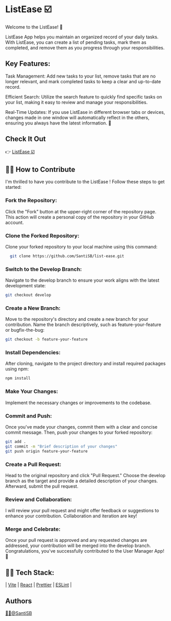 # ListEase ☑️ 

Welcome to the ListEase! 👋

ListEase App helps you maintain an organized record of your daily tasks. With ListEase, you can create a list of pending tasks, mark them as completed, and remove them as you progress through your responsibilities.

## Key Features:

Task Management: Add new tasks to your list, remove tasks that are no longer relevant, and mark completed tasks to keep a clear and up-to-date record.

Efficient Search: Utilize the search feature to quickly find specific tasks on your list, making it easy to review and manage your responsibilities.

Real-Time Updates: If you use ListEase in different browser tabs or devices, changes made in one window will automatically reflect in the others, ensuring you always have the latest information. 🚀

## Check It Out
👉 [ListEase ☑️](https://santisb.github.io/list-ease/) 

## 👨‍💻 How to Contribute
I'm thrilled to have you contribute to the ListEase !
Follow these steps to get started:

### Fork the Repository: 
Click the "Fork" button at the upper-right corner of the repository page. This action will create a personal copy of the repository in your GitHub account.

### Clone the Forked Repository: 
Clone your forked repository to your local machine using this command:

```bash
  git clone https://github.com/SantiSB/list-ease.git
```

### Switch to the Develop Branch: 
Navigate to the develop branch to ensure your work aligns with the latest development state:

```bash
git checkout develop
```

### Create a New Branch: 
Move to the repository's directory and create a new branch for your contribution. Name the branch descriptively, such as feature-your-feature or bugfix-the-bug:

```bash
git checkout -b feature-your-feature
```

### Install Dependencies: 
After cloning, navigate to the project directory and install required packages using npm:

```bash
npm install
```

### Make Your Changes: 
Implement the necessary changes or improvements to the codebase.

### Commit and Push: 
Once you've made your changes, commit them with a clear and concise commit message. Then, push your changes to your forked repository:

```bash
git add .
git commit -m "Brief description of your changes"
git push origin feature-your-feature
```
### Create a Pull Request: 
Head to the original repository and click "Pull Request." Choose the develop branch as the target and provide a detailed description of your changes. Afterward, submit the pull request.

### Review and Collaboration: 
I will review your pull request and might offer feedback or suggestions to enhance your contribution. Collaboration and iteration are key!

### Merge and Celebrate: 
Once your pull request is approved and any requested changes are addressed, your contribution will be merged into the develop branch. Congratulations, you've successfully contributed to the User Manager App! 🎉

## 👨‍💻 Tech Stack:
 | [Vite](https://vitejs.dev/)
 | [React](https://es.react.dev/)
 | [Prettier](https://prettier.io/)
 | [ESLint](https://eslint.org/)
 |

## Authors
[🐱‍💻@SantiSB](https://github.com/SantiSB)